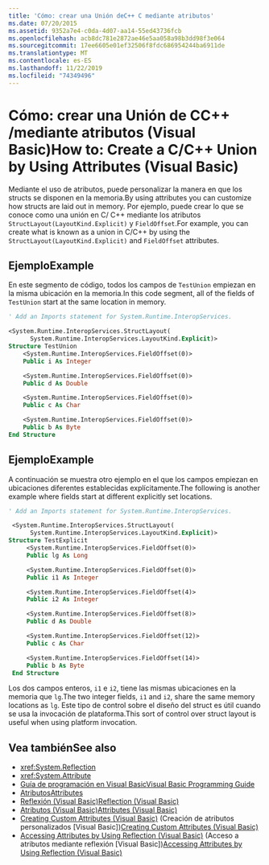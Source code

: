 ```yaml
---
title: 'Cómo: crear una Unión deC++ C mediante atributos'
ms.date: 07/20/2015
ms.assetid: 9352a7e4-c0da-4d07-aa14-55ed43736fcb
ms.openlocfilehash: acb8dc781e2872ae46e5aa058a98b3dd98f3e064
ms.sourcegitcommit: 17ee6605e01ef32506f8fdc686954244ba6911de
ms.translationtype: MT
ms.contentlocale: es-ES
ms.lasthandoff: 11/22/2019
ms.locfileid: "74349496"
---
```

# <a name="how-to-create-a-cc-union-by-using-attributes-visual-basic"></a><span data-ttu-id="ab505-102">Cómo: crear una Unión de CC++ /mediante atributos (Visual Basic)</span><span class="sxs-lookup"><span data-stu-id="ab505-102">How to: Create a C/C++ Union by Using Attributes (Visual Basic)</span></span>

<span data-ttu-id="ab505-103">Mediante el uso de atributos, puede personalizar la manera en que los structs se disponen en la memoria.</span><span class="sxs-lookup"><span data-stu-id="ab505-103">By using attributes you can customize how structs are laid out in memory.</span></span> <span data-ttu-id="ab505-104">Por ejemplo, puede crear lo que se conoce como una unión en C/ C++ mediante los atributos `StructLayout(LayoutKind.Explicit)` y `FieldOffset`.</span><span class="sxs-lookup"><span data-stu-id="ab505-104">For example, you can create what is known as a union in C/C++ by using the `StructLayout(LayoutKind.Explicit)` and `FieldOffset` attributes.</span></span>

## <a name="example"></a><span data-ttu-id="ab505-105">Ejemplo</span><span class="sxs-lookup"><span data-stu-id="ab505-105">Example</span></span>

<span data-ttu-id="ab505-106">En este segmento de código, todos los campos de `TestUnion` empiezan en la misma ubicación en la memoria.</span><span class="sxs-lookup"><span data-stu-id="ab505-106">In this code segment, all of the fields of `TestUnion` start at the same location in memory.</span></span>

```vb
' Add an Imports statement for System.Runtime.InteropServices.

<System.Runtime.InteropServices.StructLayout(
      System.Runtime.InteropServices.LayoutKind.Explicit)>
Structure TestUnion
    <System.Runtime.InteropServices.FieldOffset(0)>
    Public i As Integer

    <System.Runtime.InteropServices.FieldOffset(0)>
    Public d As Double

    <System.Runtime.InteropServices.FieldOffset(0)>
    Public c As Char

    <System.Runtime.InteropServices.FieldOffset(0)>
    Public b As Byte
End Structure
```

## <a name="example"></a><span data-ttu-id="ab505-107">Ejemplo</span><span class="sxs-lookup"><span data-stu-id="ab505-107">Example</span></span>

<span data-ttu-id="ab505-108">A continuación se muestra otro ejemplo en el que los campos empiezan en ubicaciones diferentes establecidas explícitamente.</span><span class="sxs-lookup"><span data-stu-id="ab505-108">The following is another example where fields start at different explicitly set locations.</span></span>

```vb
' Add an Imports statement for System.Runtime.InteropServices.

 <System.Runtime.InteropServices.StructLayout(
      System.Runtime.InteropServices.LayoutKind.Explicit)>
Structure TestExplicit
     <System.Runtime.InteropServices.FieldOffset(0)>
     Public lg As Long

     <System.Runtime.InteropServices.FieldOffset(0)>
     Public i1 As Integer

     <System.Runtime.InteropServices.FieldOffset(4)>
     Public i2 As Integer

     <System.Runtime.InteropServices.FieldOffset(8)>
     Public d As Double

     <System.Runtime.InteropServices.FieldOffset(12)>
     Public c As Char

     <System.Runtime.InteropServices.FieldOffset(14)>
     Public b As Byte
 End Structure
```

<span data-ttu-id="ab505-109">Los dos campos enteros, `i1` e `i2`, tiene las mismas ubicaciones en la memoria que `lg`.</span><span class="sxs-lookup"><span data-stu-id="ab505-109">The two integer fields, `i1` and `i2`, share the same memory locations as `lg`.</span></span> <span data-ttu-id="ab505-110">Este tipo de control sobre el diseño del struct es útil cuando se usa la invocación de plataforma.</span><span class="sxs-lookup"><span data-stu-id="ab505-110">This sort of control over struct layout is useful when using platform invocation.</span></span>

## <a name="see-also"></a><span data-ttu-id="ab505-111">Vea también</span><span class="sxs-lookup"><span data-stu-id="ab505-111">See also</span></span>

- <xref:System.Reflection>
- <xref:System.Attribute>
- [<span data-ttu-id="ab505-112">Guía de programación en Visual Basic</span><span class="sxs-lookup"><span data-stu-id="ab505-112">Visual Basic Programming Guide</span></span>](../../../../visual-basic/programming-guide/index.md)
- [<span data-ttu-id="ab505-113">Atributos</span><span class="sxs-lookup"><span data-stu-id="ab505-113">Attributes</span></span>](../../../../standard/attributes/index.md)
- [<span data-ttu-id="ab505-114">Reflexión (Visual Basic)</span><span class="sxs-lookup"><span data-stu-id="ab505-114">Reflection (Visual Basic)</span></span>](../../../../visual-basic/programming-guide/concepts/reflection.md)
- [<span data-ttu-id="ab505-115">Atributos (Visual Basic)</span><span class="sxs-lookup"><span data-stu-id="ab505-115">Attributes (Visual Basic)</span></span>](../../../../visual-basic/language-reference/attributes.md)
- <span data-ttu-id="ab505-116">[Creating Custom Attributes (Visual Basic)](../../../../visual-basic/programming-guide/concepts/attributes/creating-custom-attributes.md) (Creación de atributos personalizados [Visual Basic])</span><span class="sxs-lookup"><span data-stu-id="ab505-116">[Creating Custom Attributes (Visual Basic)](../../../../visual-basic/programming-guide/concepts/attributes/creating-custom-attributes.md)</span></span>
- <span data-ttu-id="ab505-117">[Accessing Attributes by Using Reflection (Visual Basic)](../../../../visual-basic/programming-guide/concepts/attributes/accessing-attributes-by-using-reflection.md) (Acceso a atributos mediante reflexión [Visual Basic])</span><span class="sxs-lookup"><span data-stu-id="ab505-117">[Accessing Attributes by Using Reflection (Visual Basic)](../../../../visual-basic/programming-guide/concepts/attributes/accessing-attributes-by-using-reflection.md)</span></span>
